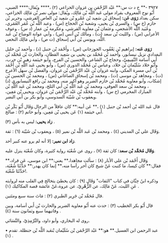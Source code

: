 ٣٩٢٧ -** خ د ت س:** عَبْد الرَّحْمَنِ بن غزوان الخزاعي (٢) ،**** ويُقال:**** الضبي، أَبُو نوح المعروف بقراد مولى عَبد اللَّه بْن مَالِك، ويُقال: مولى نصر بْن مَالِك الخزاعي، سكن بغداد.**رَوَى عَن:** إسحاق بْن سَعِيد بْن عَمْرو بْن سَعِيد بْن العاص القرشي، وجرير بْن حازم (خ س) ، والسري بْن يحيى، وشعبة بْن الحجاج (س) ، وعبد اللَّه بْن عُمَر العُمَري، وعُبَيد اللَّه الأشجعي، وعثمان بْن معاوية القرشي، وعكرمة بْن عمار (د س) ، وعوف الأعرابي (س) ، والليث بْن سعد (ت) ، ومالك بْن أنس (س) ، وأبي عوانة الوضاح بْن عَبد اللَّه، ويونس بْن أَبي إسحاق (ت ص) ، وأبي مَالِك النخعي.

**رَوَى عَنه:** إبراهيم بْن يَعْقُوب الجوزجاني (س) ، وأَحْمَد بْن حنبل (د) ، وأحمد بْن خليل البغدادي نزيل نيسابور، وأحمد بْن مُحَمَّد بن يحيى بن سَعِيد القطان، والحارث بْن مُحَمَّد بْن أَبي أسامة التَّمِيمِيّ، وحجاج بْن الشاعر، والحسين بْن الفرج، وأبو خيثمة زهير بْن حرب، وأَبُو خلاد سُلَيْمان بْن خلاد، وعباس بْن مُحَمَّد الدوري (س) ، وأبو يحيى عَبد اللَّهِ بْن أَحْمَد بْن أَبي مسرة المكي، وابنه غزوان بْن عَبْد الرَّحْمَن بْن غزوان، والفضل بْن سهل الأعرج (ت) ، ومجاهد بْن موسى (ت) ، ومحمد بْن إسحاق الصاغاني (س) ، ومحمد بْن الحسين بْن إشكاب، وأبو معاوية مُحَمَّد بْن خازم الضرير وهو أكبر منه، ومحمد بْن رافع النيسابوري (د) ، ومحمد بْن سعد العوفي، ومحمد بْن عَبد اللَّهِ بْن أَبي الثلج، ومحمد بْن عَبد اللَّهِ بْن المبارك المخرمي (خ س) ، وابنه مُحَمَّد بْن عَبْد الرَّحْمَن بْن غزوان، ويحيى بْن مَعِين، ويعقوب بْن شَيْبَة السدوسي، وأبو بكر بن أَبي النضر.

قال عَبد الله بْن أحمد بْن حنبل (١) ،** عَن أبيه:** كان عاقلاً من الرجال.وَقَال أَبُو بَكْر بْن أَبي خيثمة (١) عَن يحيى بْن مَعِين، وأبو حاتم (٢) : صالح.

**زاد يحيى:** ليس به بأس (٣) .

وَقَال علي بْن المديني (٤) ، ومحمد بْن عَبد اللَّه بْن نمير (٥) ، ويعقوب بْن شَيْبَة (٦) : ثقة.

**زاد ابن نمير:** إلا أنه لم يرو عنه كبير أحد.

**وَقَال مُحَمَّد بْن سعد:** كان ثقة (٧) ، روى عن شُعْبَة رواية كثيرة، وكان شُعْبَة ينزل عليه.

وَقَال أَحْمَد بْن علي الأبار (٨) : سألت مجاهدا،** يعني:** ابن موسى، عَن قراد،** فقال:** كان كيسا، ما كتبت عَنْ شيخ كان أحر رأسا منه،** إنما كان يهدر:** حَدَّثَنَا شُعْبَة، حَدَّثَنَا شُعْبَة!.

وذكره ابنُ حِبَّان في كتاب "الثقات" وَقَال (٩) : كان يخطئ يتخالج فِي القلب منه لروايته عَنِ الليث، عَنْ مَالِك، عن الزُّهْرِيّ، عن عروة،عَنْ عائشة قصة المكاكيك (١) .

قال مُحَمَّد بْن جَرِير الطبري (٢) : مَاتَ سنة سبع ومئتين.

قال أَبُو بكر الخطيب (٣) : حدث عنه أَبُو معاوية الضرير والحارث بْن أَبي أسامة، وبين وفاتيهما سبع وثمانون سنة (٤) .

روى له البخاري، وأبو داود، والتِّرْمِذِيّ، والنَّسَائي.

• عبد الرحمن ابن الغسيل.** هو:** عَبْد الرَّحْمَن بْن سُلَيْمان بْنعَبد اللَّه بْن حنظلة. تقدم (١) .